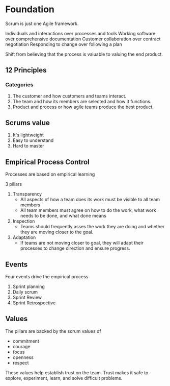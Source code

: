# Foundation

Scrum is just one Agile framework.

Individuals and interactions over processes and tools
Working software over comprehensive documentation
Customer collaboration over contract negotiation
Responding to change over following a plan

Shift from believing that the process is valuable to valuing the end product.

## 12 Principles

### Categories

1. The customer and how customers and teams interact.
2. The team and how its members are selected and how it functions.
3. Product and process or how agile teams produce the best product.

## Scrums value

1. It's lightweight
2. Easy to understand
3. Hard to master

## Empirical Process Control

Processes are based on empirical learning

3 pillars

1. Transparency
    - All aspects of how a team does its work must be visible to all team members
    - All team members must agree on how to do the work, what work needs to be done, and what done means
2. Inspection
    - Teams should frequently asses the work they are doing and whether they are moving closer to the goal.
3. Adaptation
    - If teams are not moving closer to goal, they will adapt their processes to change direction and ensure progress.

## Events

Four events drive the empirical process

1. Sprint planning
2. Daily scrum
3. Sprint Review
4. Sprint Retrospective

## Values

The pillars are backed by the scrum values of

- commitment
- courage
- focus
- openness
- respect

These values help establish trust on the team. Trust makes it safe to explore, experiment, learn, and solve difficult problems.